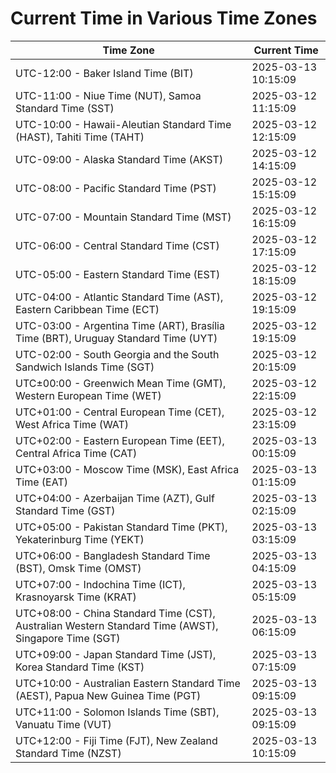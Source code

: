 # Current Time in Various Time Zones

| Time Zone | Current Time |
|-----------|--------------|
| UTC-12:00 - Baker Island Time (BIT) | 2025-03-13 10:15:09 |
| UTC-11:00 - Niue Time (NUT), Samoa Standard Time (SST) | 2025-03-12 11:15:09 |
| UTC-10:00 - Hawaii-Aleutian Standard Time (HAST), Tahiti Time (TAHT) | 2025-03-12 12:15:09 |
| UTC-09:00 - Alaska Standard Time (AKST) | 2025-03-12 14:15:09 |
| UTC-08:00 - Pacific Standard Time (PST) | 2025-03-12 15:15:09 |
| UTC-07:00 - Mountain Standard Time (MST) | 2025-03-12 16:15:09 |
| UTC-06:00 - Central Standard Time (CST) | 2025-03-12 17:15:09 |
| UTC-05:00 - Eastern Standard Time (EST) | 2025-03-12 18:15:09 |
| UTC-04:00 - Atlantic Standard Time (AST), Eastern Caribbean Time (ECT) | 2025-03-12 19:15:09 |
| UTC-03:00 - Argentina Time (ART), Brasília Time (BRT), Uruguay Standard Time (UYT) | 2025-03-12 19:15:09 |
| UTC-02:00 - South Georgia and the South Sandwich Islands Time (SGT) | 2025-03-12 20:15:09 |
| UTC±00:00 - Greenwich Mean Time (GMT), Western European Time (WET) | 2025-03-12 22:15:09 |
| UTC+01:00 - Central European Time (CET), West Africa Time (WAT) | 2025-03-12 23:15:09 |
| UTC+02:00 - Eastern European Time (EET), Central Africa Time (CAT) | 2025-03-13 00:15:09 |
| UTC+03:00 - Moscow Time (MSK), East Africa Time (EAT) | 2025-03-13 01:15:09 |
| UTC+04:00 - Azerbaijan Time (AZT), Gulf Standard Time (GST) | 2025-03-13 02:15:09 |
| UTC+05:00 - Pakistan Standard Time (PKT), Yekaterinburg Time (YEKT) | 2025-03-13 03:15:09 |
| UTC+06:00 - Bangladesh Standard Time (BST), Omsk Time (OMST) | 2025-03-13 04:15:09 |
| UTC+07:00 - Indochina Time (ICT), Krasnoyarsk Time (KRAT) | 2025-03-13 05:15:09 |
| UTC+08:00 - China Standard Time (CST), Australian Western Standard Time (AWST), Singapore Time (SGT) | 2025-03-13 06:15:09 |
| UTC+09:00 - Japan Standard Time (JST), Korea Standard Time (KST) | 2025-03-13 07:15:09 |
| UTC+10:00 - Australian Eastern Standard Time (AEST), Papua New Guinea Time (PGT) | 2025-03-13 09:15:09 |
| UTC+11:00 - Solomon Islands Time (SBT), Vanuatu Time (VUT) | 2025-03-13 09:15:09 |
| UTC+12:00 - Fiji Time (FJT), New Zealand Standard Time (NZST) | 2025-03-13 10:15:09 |
